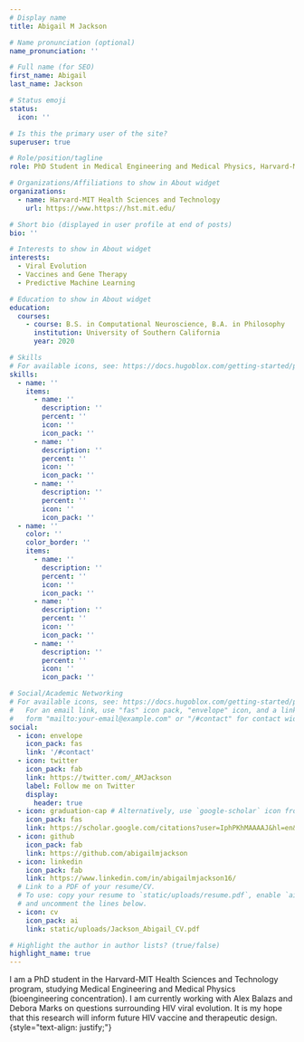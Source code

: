 ```yaml
---
# Display name
title: Abigail M Jackson

# Name pronunciation (optional)
name_pronunciation: ''

# Full name (for SEO)
first_name: Abigail
last_name: Jackson

# Status emoji
status:
  icon: ''

# Is this the primary user of the site?
superuser: true

# Role/position/tagline
role: PhD Student in Medical Engineering and Medical Physics, Harvard-MIT Health Sciences and Technology 

# Organizations/Affiliations to show in About widget
organizations:
  - name: Harvard-MIT Health Sciences and Technology
    url: https://www.https://hst.mit.edu/

# Short bio (displayed in user profile at end of posts)
bio: '' 

# Interests to show in About widget
interests:
  - Viral Evolution
  - Vaccines and Gene Therapy
  - Predictive Machine Learning

# Education to show in About widget
education:
  courses:
    - course: B.S. in Computational Neuroscience, B.A. in Philosophy
      institution: University of Southern California
      year: 2020

# Skills
# For available icons, see: https://docs.hugoblox.com/getting-started/page-builder/#icons
skills:
  - name: ''
    items:
      - name: ''
        description: ''
        percent: ''
        icon: ''
        icon_pack: ''
      - name: ''
        description: ''
        percent: ''
        icon: ''
        icon_pack: ''
      - name: ''
        description: ''
        percent: ''
        icon: ''
        icon_pack: ''
  - name: ''
    color: ''
    color_border: ''
    items:
      - name: ''
        description: ''
        percent: ''
        icon: ''
        icon_pack: ''
      - name: ''
        description: ''
        percent: ''
        icon: ''
        icon_pack: ''
      - name: ''
        description: ''
        percent: ''
        icon: ''
        icon_pack: ''

# Social/Academic Networking
# For available icons, see: https://docs.hugoblox.com/getting-started/page-builder/#icons
#   For an email link, use "fas" icon pack, "envelope" icon, and a link in the
#   form "mailto:your-email@example.com" or "/#contact" for contact widget.
social:
  - icon: envelope
    icon_pack: fas
    link: '/#contact'
  - icon: twitter
    icon_pack: fab
    link: https://twitter.com/_AMJackson
    label: Follow me on Twitter
    display:
      header: true
  - icon: graduation-cap # Alternatively, use `google-scholar` icon from `ai` icon pack
    icon_pack: fas
    link: https://scholar.google.com/citations?user=IphPKhMAAAAJ&hl=en&oi=ao
  - icon: github
    icon_pack: fab
    link: https://github.com/abigailmjackson
  - icon: linkedin
    icon_pack: fab
    link: https://www.linkedin.com/in/abigailmjackson16/
  # Link to a PDF of your resume/CV.
  # To use: copy your resume to `static/uploads/resume.pdf`, enable `ai` icons in `params.yaml`,
  # and uncomment the lines below.
  - icon: cv
    icon_pack: ai
    link: static/uploads/Jackson_Abigail_CV.pdf

# Highlight the author in author lists? (true/false)
highlight_name: true
---
```


I am a PhD student in the Harvard-MIT Health Sciences and Technology program, studying Medical Engineering and Medical Physics (bioengineering concentration). I am currently working with Alex Balazs and Debora Marks on questions surrounding HIV viral evolution. It is my hope that this research will inform future HIV vaccine and therapeutic design.
{style="text-align: justify;"}
